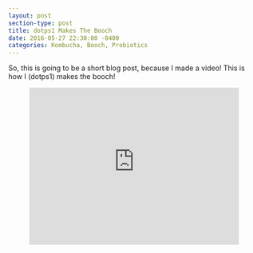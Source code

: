 ```yaml
---
layout: post
section-type: post
title: dotps1 Makes The Booch
date: 2016-05-27 22:30:00 -0400
categories: Kombucha, Booch, Probiotics
---
```


So, this is going to be a short blog post, because I made a video!  This is how I (dotps1) makes the booch!

<div align="center"><iframe align="middle" width="420" height="315" src="https://www.youtube.com/embed/MMJdFT4Q3Qw" frameborder="0" allowfullscreen></iframe></div>